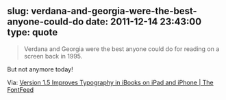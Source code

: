slug: verdana-and-georgia-were-the-best-anyone-could-do
date: 2011-12-14 23:43:00
type: quote
---

> Verdana and Georgia were the best anyone could do for reading on a screen back in 1995.

But not anymore today!

 Via: [Version 1.5 Improves Typography in iBooks on iPad and iPhone | The FontFeed](http://fontfeed.com/archives/version-1-5-improves-typography-in-ibooks-onipad-and-iphone/)
